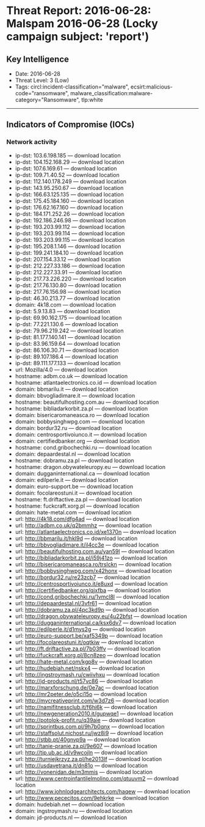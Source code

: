 # Threat Report: 2016-06-28: Malspam 2016-06-28 (Locky campaign subject: 'report')


## Key Intelligence
* Date: 2016-06-28
* Threat Level: 3 (Low)
* Tags: circl:incident-classification="malware", ecsirt:malicious-code="ransomware", malware_classification:malware-category="Ransomware", tlp:white

---

## Indicators of Compromise (IOCs)
### Network activity
* ip-dst: 103.6.198.185 — download location
* ip-dst: 104.152.168.29 — download location
* ip-dst: 107.6.169.61 — download location
* ip-dst: 109.71.40.52 — download location
* ip-dst: 112.140.178.249 — download location
* ip-dst: 143.95.250.67 — download location
* ip-dst: 166.63.125.135 — download location
* ip-dst: 175.45.184.160 — download location
* ip-dst: 176.62.167.160 — download location
* ip-dst: 184.171.252.26 — download location
* ip-dst: 192.186.246.98 — download location
* ip-dst: 193.203.99.112 — download location
* ip-dst: 193.203.99.114 — download location
* ip-dst: 193.203.99.115 — download location
* ip-dst: 195.208.1.146 — download location
* ip-dst: 199.241.184.10 — download location
* ip-dst: 207.154.33.12 — download location
* ip-dst: 212.227.33.186 — download location
* ip-dst: 212.227.33.91 — download location
* ip-dst: 217.73.226.220 — download location
* ip-dst: 217.76.130.80 — download location
* ip-dst: 217.76.156.98 — download location
* ip-dst: 46.30.213.77 — download location
* domain: 4k18.com — download location
* ip-dst: 5.9.13.83 — download location
* ip-dst: 69.90.162.175 — download location
* ip-dst: 77.221.130.6 — download location
* ip-dst: 79.96.219.242 — download location
* ip-dst: 81.177.140.141 — download location
* ip-dst: 83.96.159.64 — download location
* ip-dst: 86.106.30.71 — download location
* ip-dst: 89.107.186.4 — download location
* ip-dst: 89.111.177.133 — download location
* url: Mozilla/4.0 — download location
* hostname: adbm.co.uk — download location
* hostname: atlantaelectronics.co.id — download location
* domain: bbmarilu.it — download location
* domain: bbvogliadimare.it — download location
* hostname: beautifulhosting.com.au — download location
* hostname: bibliadarkorbit.za.pl — download location
* domain: bisericaromaneasca.ro — download location
* domain: bobbysinghwpg.com — download location
* domain: bordur32.ru — download location
* domain: centrosportivoiunco.it — download location
* domain: certifiedbanker.org — download location
* hostname: cond.gribochechki.ru — download location
* domain: depaardestal.nl — download location
* hostname: dobramu.za.pl — download location
* hostname: dragon.obywateleuropy.eu — download location
* domain: dugganinternational.ca — download location
* domain: edilperle.it — download location
* domain: euro-support.be — download location
* domain: focolareostuni.it — download location
* hostname: ft.driftactive.za.pl — download location
* hostname: fuckcraft.xorg.pl — download location
* domain: hate-metal.com — download location
* url: http://4k18.com/dfg4ad — download location
* url: http://adbm.co.uk/q2bmmhz — download location
* url: http://atlantaelectronics.co.id/xe1370n — download location
* url: http://bbmarilu.it/hkl9d — download location
* url: http://bbvogliadimare.it/il4cc3e — download location
* url: http://beautifulhosting.com.au/yan59l — download location
* url: http://bibliadarkorbit.za.pl/i59j41zo — download location
* url: http://bisericaromaneasca.ro/trslckn — download location
* url: http://bobbysinghwpg.com/x42honx — download location
* url: http://bordur32.ru/re23zcb7 — download location
* url: http://centrosportivoiunco.it/e8uxd — download location
* url: http://certifiedbanker.org/qjxfba — download location
* url: http://cond.gribochechki.ru/1vmcl8l — download location
* url: http://depaardestal.nl/3vfr61 — download location
* url: http://dobramu.za.pl/4pc3kd9p — download location
* url: http://dragon.obywateleuropy.eu/4u22bfst — download location
* url: http://dugganinternational.ca/ksx6dv7 — download location
* url: http://edilperle.it/d1mys2g — download location
* url: http://euro-support.be/xaf5349p — download location
* url: http://focolareostuni.it/oqtkiw — download location
* url: http://ft.driftactive.za.pl/7b03ffv — download location
* url: http://fuckcraft.xorg.pl/8cn8zeo — download location
* url: http://hate-metal.com/kgp8v — download location
* url: http://hudebiah.net/nskx4 — download location
* url: http://ingstroymash.ru/cwiivhxu — download location
* url: http://jd-products.nl/t57vc86 — download location
* url: http://marxforschung.de/0e7ac — download location
* url: http://mr2peter.de/o5ci15o — download location
* url: http://mycreativeprint.com/w3d7z6 — download location
* url: http://namifitnessclub.it/f6hi6k — download location
* url: http://newgeneration2010.it/gupwqe1 — download location
* url: http://potolok-profit.ru/q39aie — download location
* url: http://sprintbus.com.pl/9h7b0qnx — download location
* url: http://staffsolut.nichost.ru/jwz8i9 — download location
* url: http://stbb.pt/40gnvp9a — download location
* url: http://tanie-pranie.za.pl/9e607 — download location
* url: http://tip.ub.ac.id/v9wcojln — download location
* url: http://turniejkrzyz.za.pl/he2013lf — download location
* url: http://usdavetrana.it/dn81o — download location
* url: http://vonenidan.de/m3mmis — download location
* url: http://www.centroinfantilelmolino.com/qtuuvm2 — download location
* url: http://www.johnlodgearchitects.com/haqew — download location
* url: http://www.pececitos.com/9ehkrke — download location
* domain: hudebiah.net — download location
* domain: ingstroymash.ru — download location
* domain: jd-products.nl — download location
